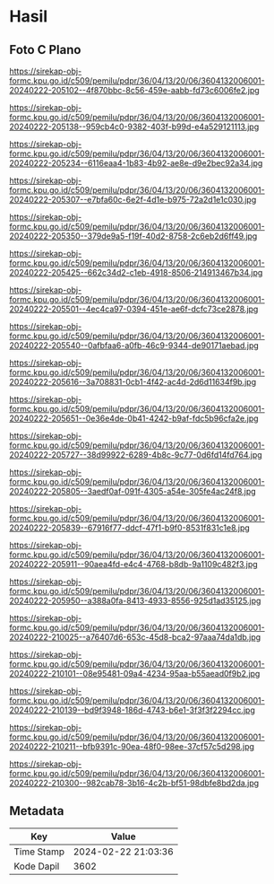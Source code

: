 # Hasil

## Foto C Plano

https://sirekap-obj-formc.kpu.go.id/c509/pemilu/pdpr/36/04/13/20/06/3604132006001-20240222-205102--4f870bbc-8c56-459e-aabb-fd73c6006fe2.jpg

https://sirekap-obj-formc.kpu.go.id/c509/pemilu/pdpr/36/04/13/20/06/3604132006001-20240222-205138--959cb4c0-9382-403f-b99d-e4a529121113.jpg

https://sirekap-obj-formc.kpu.go.id/c509/pemilu/pdpr/36/04/13/20/06/3604132006001-20240222-205234--6116eaa4-1b83-4b92-ae8e-d9e2bec92a34.jpg

https://sirekap-obj-formc.kpu.go.id/c509/pemilu/pdpr/36/04/13/20/06/3604132006001-20240222-205307--e7bfa60c-6e2f-4d1e-b975-72a2d1e1c030.jpg

https://sirekap-obj-formc.kpu.go.id/c509/pemilu/pdpr/36/04/13/20/06/3604132006001-20240222-205350--379de9a5-f19f-40d2-8758-2c6eb2d6ff49.jpg

https://sirekap-obj-formc.kpu.go.id/c509/pemilu/pdpr/36/04/13/20/06/3604132006001-20240222-205425--662c34d2-c1eb-4918-8506-214913467b34.jpg

https://sirekap-obj-formc.kpu.go.id/c509/pemilu/pdpr/36/04/13/20/06/3604132006001-20240222-205501--4ec4ca97-0394-451e-ae6f-dcfc73ce2878.jpg

https://sirekap-obj-formc.kpu.go.id/c509/pemilu/pdpr/36/04/13/20/06/3604132006001-20240222-205540--0afbfaa6-a0fb-46c9-9344-de90171aebad.jpg

https://sirekap-obj-formc.kpu.go.id/c509/pemilu/pdpr/36/04/13/20/06/3604132006001-20240222-205616--3a708831-0cb1-4f42-ac4d-2d6d11634f9b.jpg

https://sirekap-obj-formc.kpu.go.id/c509/pemilu/pdpr/36/04/13/20/06/3604132006001-20240222-205651--0e36e4de-0b41-4242-b9af-fdc5b96cfa2e.jpg

https://sirekap-obj-formc.kpu.go.id/c509/pemilu/pdpr/36/04/13/20/06/3604132006001-20240222-205727--38d99922-6289-4b8c-9c77-0d6fd14fd764.jpg

https://sirekap-obj-formc.kpu.go.id/c509/pemilu/pdpr/36/04/13/20/06/3604132006001-20240222-205805--3aedf0af-091f-4305-a54e-305fe4ac24f8.jpg

https://sirekap-obj-formc.kpu.go.id/c509/pemilu/pdpr/36/04/13/20/06/3604132006001-20240222-205839--67916f77-ddcf-47f1-b9f0-8531f831c1e8.jpg

https://sirekap-obj-formc.kpu.go.id/c509/pemilu/pdpr/36/04/13/20/06/3604132006001-20240222-205911--90aea4fd-e4c4-4768-b8db-9a1109c482f3.jpg

https://sirekap-obj-formc.kpu.go.id/c509/pemilu/pdpr/36/04/13/20/06/3604132006001-20240222-205950--a388a0fa-8413-4933-8556-925d1ad35125.jpg

https://sirekap-obj-formc.kpu.go.id/c509/pemilu/pdpr/36/04/13/20/06/3604132006001-20240222-210025--a76407d6-653c-45d8-bca2-97aaa74da1db.jpg

https://sirekap-obj-formc.kpu.go.id/c509/pemilu/pdpr/36/04/13/20/06/3604132006001-20240222-210101--08e95481-09a4-4234-95aa-b55aead0f9b2.jpg

https://sirekap-obj-formc.kpu.go.id/c509/pemilu/pdpr/36/04/13/20/06/3604132006001-20240222-210139--bd9f3948-186d-4743-b6e1-3f3f3f2294cc.jpg

https://sirekap-obj-formc.kpu.go.id/c509/pemilu/pdpr/36/04/13/20/06/3604132006001-20240222-210211--bfb9391c-90ea-48f0-98ee-37cf57c5d298.jpg

https://sirekap-obj-formc.kpu.go.id/c509/pemilu/pdpr/36/04/13/20/06/3604132006001-20240222-210300--982cab78-3b16-4c2b-bf51-98dbfe8bd2da.jpg


## Metadata

| Key        | Value               |
| ---------- | ------------------- |
| Time Stamp | 2024-02-22 21:03:36 |
| Kode Dapil | 3602                |



